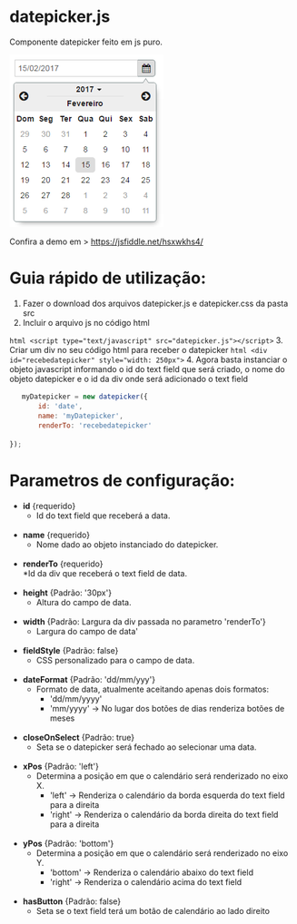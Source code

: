 # datepicker.js
  Componente datepicker feito em js puro.
  
  ![alt tag](https://raw.githubusercontent.com/Maykerh/datepicker.js/master/dp.png)
  
  Confira a demo em > https://jsfiddle.net/hsxwkhs4/
  
# Guia rápido de utilização:

  1. Fazer o download dos arquivos datepicker.js e datepicker.css da pasta src
  2. Incluir o arquivo js no código html

   ```html <script type="text/javascript" src="datepicker.js"></script>```
  3. Criar um div no seu código html para receber o datepicker
   ```html <div id="recebedatepicker" style="width: 250px">```
  4. Agora basta instanciar o objeto javascript informando o id do text field que será criado, o nome do objeto datepicker e o id da div onde será adicionado o text field<br>
   ```js
      myDatepicker = new datepicker({
          id: 'date',
          name: 'myDatepicker',
          renderTo: 'recebedatepicker'
          
   });
   ```

# Parametros de configuração:
  
  * **id** {requerido}<br>
    * Id do text field que receberá a data.<br><br>
  * **name** {requerido}<br>
    * Nome dado ao objeto instanciado do datepicker.<br><br>
  * **renderTo** {requerido}<br>
    *Id da div que receberá o text field de data.<br><br>
  * **height** {Padrão: '30px'}<br>
    * Altura do campo de data.<br><br>
  * **width** {Padrão: Largura da div passada no parametro 'renderTo'}<br>
    * Largura do campo de data'<br><br>
  * **fieldStyle** {Padrão: false}<br>
    * CSS personalizado para o campo de data.<br><br>
  * **dateFormat** {Padrão: 'dd/mm/yyy'}<br>
    * Formato de data, atualmente aceitando apenas dois formatos:<br>
      * 'dd/mm/yyyy'<br>
      * 'mm/yyyy' -> No lugar dos botões de dias renderiza botões de meses<br><br>
  * **closeOnSelect** {Padrão: true}<br>
    * Seta se o datepicker será fechado ao selecionar uma data.<br><br>
  * **xPos** {Padrão: 'left'}<br>
    * Determina a posição em que o calendário será renderizado no eixo X.<br>
      * 'left'  -> Renderiza o calendário da borda esquerda do text field para a direita<br>
      * 'right' -> Renderiza o calendário da borda direita do text field para a direita<br><br>
  * **yPos** {Padrão: 'bottom'}<br>
    * Determina a posição em que o calendário será renderizado no eixo Y.<br>
      * 'bottom'  -> Renderiza o calendário abaixo do text field<br>
      * 'right' -> Renderiza o calendário acima do text field<br><br>
  * **hasButton** {Padrão: false}<br>
    * Seta se o text field terá um botão de calendário ao lado direito<br><br>
    
	
